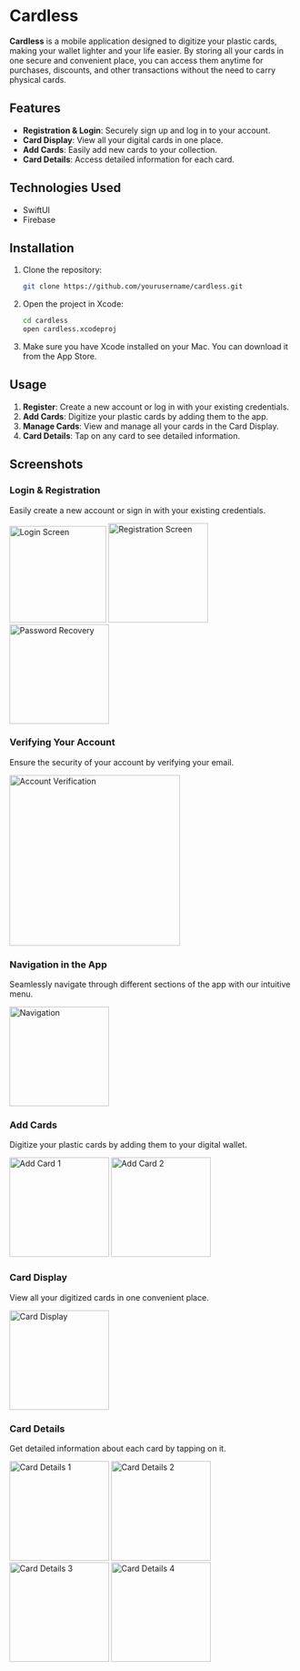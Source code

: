 # Cardless

**Cardless** is a mobile application designed to digitize your plastic cards, making your wallet lighter and your life easier. By storing all your cards in one secure and convenient place, you can access them anytime for purchases, discounts, and other transactions without the need to carry physical cards.

## Features

- **Registration & Login**: Securely sign up and log in to your account.
- **Card Display**: View all your digital cards in one place.
- **Add Cards**: Easily add new cards to your collection.
- **Card Details**: Access detailed information for each card.

## Technologies Used

- SwiftUI
- Firebase

## Installation

1. Clone the repository:
    ```sh
    git clone https://github.com/yourusername/cardless.git
    ```
2. Open the project in Xcode:
    ```sh
    cd cardless
    open cardless.xcodeproj
    ```
3. Make sure you have Xcode installed on your Mac. You can download it from the App Store.

## Usage

1. **Register**: Create a new account or log in with your existing credentials.
2. **Add Cards**: Digitize your plastic cards by adding them to the app.
3. **Manage Cards**: View and manage all your cards in the Card Display.
4. **Card Details**: Tap on any card to see detailed information.




## Screenshots

### Login & Registration
Easily create a new account or sign in with your existing credentials.

<p align="left">
  <img width="170" alt="Login Screen" src="https://github.com/user-attachments/assets/5df0ad46-aaaa-4b47-ad28-9f97960add28">
  <img width="175" alt="Registration Screen" src="https://github.com/user-attachments/assets/2886c0c2-056f-414a-8be0-239a7c144409">
  <img width="175" alt="Password Recovery" src="https://github.com/user-attachments/assets/db133130-401a-4609-ab92-80b668e6b3de">
</p>

### Verifying Your Account
Ensure the security of your account by verifying your email.

<p align="left">
  <img width="300" alt="Account Verification" src="https://github.com/user-attachments/assets/68da9b5a-afab-4eb5-96d8-dbd2a652e9bd">
</p>

### Navigation in the App
Seamlessly navigate through different sections of the app with our intuitive menu.

<p align="left">
  <img width="175" alt="Navigation" src="https://github.com/user-attachments/assets/5c8a3720-e075-470d-9d0e-13745f7e3c60">
</p>

### Add Cards
Digitize your plastic cards by adding them to your digital wallet.

<p align="left">
  <img width="175" alt="Add Card 1" src="https://github.com/user-attachments/assets/dbb56b0e-2c9a-4dcb-a6fd-fd7c5d035b57">
  <img width="175" alt="Add Card 2" src="https://github.com/user-attachments/assets/1679e3fc-4be2-4cd5-95c3-11f4fefef93f">
</p>

### Card Display
View all your digitized cards in one convenient place.

<p align="left">
  <img width="175" alt="Card Display" src="https://github.com/user-attachments/assets/f7da04a4-ac94-43e2-89bd-3c1037c25732">
</p>

### Card Details
Get detailed information about each card by tapping on it.

<p align="left">
  <img width="175" alt="Card Details 1" src="https://github.com/user-attachments/assets/3d4f65f2-0d3c-4a1e-9339-e86b08044acb">
  <img width="175" alt="Card Details 2" src="https://github.com/user-attachments/assets/7a3fefb8-fc13-44a5-a881-0b28f63afbf2">
  <img width="175" alt="Card Details 3" src="https://github.com/user-attachments/assets/c3f32d18-2ec2-4761-9699-283346e376e4">
  <img width="175" alt="Card Details 4" src="https://github.com/user-attachments/assets/69417cdc-e3b3-4386-9cc9-794b0c9667ab">
</p>
